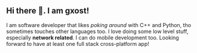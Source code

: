 ## Hi there 👋. I am gxost!

I am software developer that likes _poking around_ with C++ and Python, tho sometimes touches other languages too. I love doing some low level stuff, especially **network related**. I can do mobile development too. Looking forward to have at least one full stack cross-platform app! 

<!--
**gxosty/gxosty** is a ✨ _special_ ✨ repository because its `README.md` (this file) appears on your GitHub profile.

Here are some ideas to get you started:

- 🔭 I’m currently working on ...
- 🌱 I’m currently learning ...
- 👯 I’m looking to collaborate on ...
- 🤔 I’m looking for help with ...
- 💬 Ask me about ...
- 📫 How to reach me: ...
- 😄 Pronouns: ...
- ⚡ Fun fact: ...
-->

